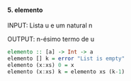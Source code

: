 #### 5. elemento

INPUT: Lista u e um natural n

OUTPUT: n-ésimo termo de u


```hs
elemento :: [a] -> Int -> a
elemento [] k = error "List is empty"
elemento (x:xs) 0 = x
elemento (x:xs) k = elemento xs (k-1)
```